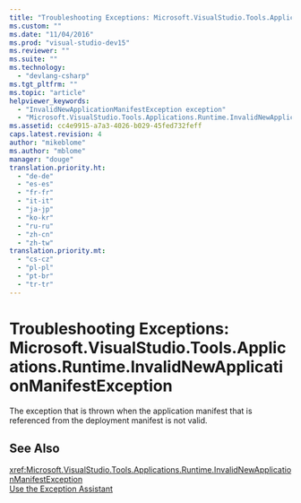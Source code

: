 ```yaml
---
title: "Troubleshooting Exceptions: Microsoft.VisualStudio.Tools.Applications.Runtime.InvalidNewApplicationManifestException | Microsoft Docs"
ms.custom: ""
ms.date: "11/04/2016"
ms.prod: "visual-studio-dev15"
ms.reviewer: ""
ms.suite: ""
ms.technology: 
  - "devlang-csharp"
ms.tgt_pltfrm: ""
ms.topic: "article"
helpviewer_keywords: 
  - "InvalidNewApplicationManifestException exception"
  - "Microsoft.VisualStudio.Tools.Applications.Runtime.InvalidNewApplicationManifestException exception"
ms.assetid: cc4e9915-a7a3-4026-b029-45fed732feff
caps.latest.revision: 4
author: "mikeblome"
ms.author: "mblome"
manager: "douge"
translation.priority.ht: 
  - "de-de"
  - "es-es"
  - "fr-fr"
  - "it-it"
  - "ja-jp"
  - "ko-kr"
  - "ru-ru"
  - "zh-cn"
  - "zh-tw"
translation.priority.mt: 
  - "cs-cz"
  - "pl-pl"
  - "pt-br"
  - "tr-tr"
---
```

# Troubleshooting Exceptions: Microsoft.VisualStudio.Tools.Applications.Runtime.InvalidNewApplicationManifestException
The exception that is thrown when the application manifest that is referenced from the deployment manifest is not valid.  
  
## See Also  
 <xref:Microsoft.VisualStudio.Tools.Applications.Runtime.InvalidNewApplicationManifestException>   
 [Use the Exception Assistant](../Topic/How%20to:%20Use%20the%20Exception%20Assistant.md)